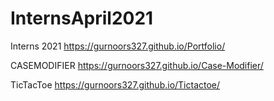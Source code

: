 # InternsApril2021
Interns 2021
https://gurnoors327.github.io/Portfolio/

CASEMODIFIER
https://gurnoors327.github.io/Case-Modifier/

TicTacToe
https://gurnoors327.github.io/Tictactoe/
